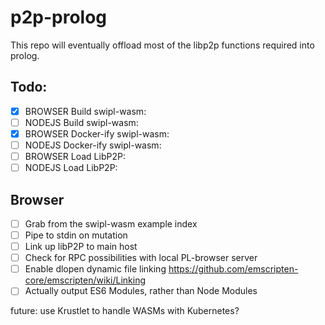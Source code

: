# p2p-prolog

This repo will eventually offload most of the libp2p functions required into prolog.

## Todo:

- [X] BROWSER  Build swipl-wasm:  
- [ ] NODEJS   Build swipl-wasm: 
- [X] BROWSER  Docker-ify swipl-wasm: 
- [ ] NODEJS   Docker-ify swipl-wasm: 
- [ ] BROWSER  Load LibP2P: 
- [ ] NODEJS   Load LibP2P:

## Browser

- [ ] Grab from the swipl-wasm example index
- [ ] Pipe <body> to stdin on mutation
- [ ] Link up libP2P to main host
- [ ] Check for RPC possibilities with local PL-browser server
- [ ] Enable dlopen dynamic file linking <https://github.com/emscripten-core/emscripten/wiki/Linking>
- [ ] Actually output ES6 Modules, rather than Node Modules

future: use Krustlet to handle WASMs with Kubernetes?



